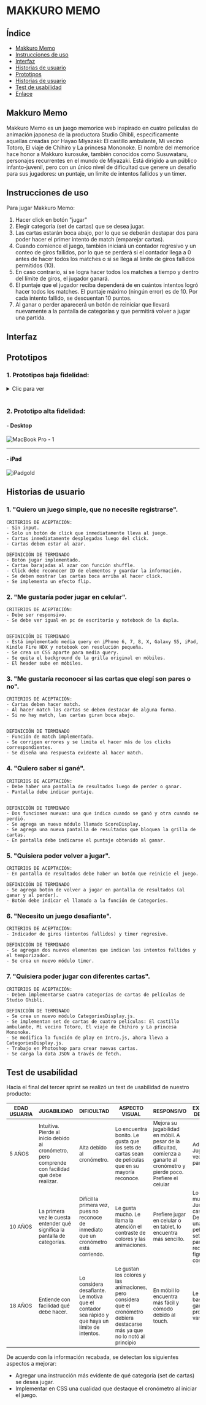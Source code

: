 # MAKKURO MEMO

## Índice

* [Makkuro Memo](#makuro-memo)
* [Instrucciones de uso](#instrucciones-de-uso)
* [Interfaz](#interfaz)
* [Historias de usuario](#historias-de-usuario)
* [Prototipos](#prototipos)
* [Historias de usuario](#historias-de-usuario)
* [Test de usabilidad](#test-de-usabilidad)
* [Enlace](#enlace)

## Makkuro Memo
Makkuro Memo es un juego memorice web inspirado en cuatro películas de animación japonesa de la productora Studio Ghibli, específicamente aquellas creadas por Hayao Miyazaki: El castillo ambulante, Mi vecino Totoro, El viaje de Chihiro y La princesa Mononoke. El nombre del memorice hace honor a Makkuro kurosuke, también conocidos como Susuwataru, personajes recurrentes en el mundo de Miyazaki.
Está dirigido a un público infanto-juvenil, pero con un único nivel de dificultad que genere un desafío para sus jugadores: un puntaje, un límite de intentos fallidos y un timer.


## Instrucciones de uso
Para jugar Makkuro Memo:
1. Hacer click en botón "jugar"
2. Elegir categoría (set de cartas) que se desea jugar.
3. Las cartas estarán boca abajo, por lo que se deberán destapar dos para poder hacer el primer intento de match (emparejar cartas).
4. Cuando comience el juego, también iniciará un contador regresivo y un conteo de giros fallidos, por lo que se perderá si el contador llega a 0 antes de hacer todos los matches o si se llega al límite de giros fallidos permitidos (10).
5. En caso contrario, si se logra hacer todos los matches a tiempo y dentro del límite de giros, el jugador ganará.
6. El puntaje que el jugador reciba dependerá de en cuántos intentos logró hacer todos los matches. El puntaje máximo (ningún error) es de 10. Por cada intento fallido, se descuentan 10 puntos.
7. Al ganar o perder aparecerá un botón de reiniciar que llevará nuevamente a la pantalla de categorías y que permitirá volver a jugar una partida.

## Interfaz

## Prototipos

### 1. Prototipos baja fidelidad:

<details>
<summary> Clic para ver </summary>

> ![Prototipo 1](src/readme-images/lowresprototype1.jpg)

> ![Prototipo 2](src/readme-images/lowresprototype2.jpg)
</details>
<br>

### 2. Prototipo alta fidelidad:
#### - Desktop
![MacBook Pro - 1](https://user-images.githubusercontent.com/83680798/122806725-adf04a00-d298-11eb-86c8-d2d61cd876eb.png)

---

#### - iPad
![iPadgold](https://user-images.githubusercontent.com/83680798/122807731-efcdc000-d299-11eb-8a4c-fd177f8d7a0d.png)

## Historias de usuario

### 1. "Quiero un juego simple, que no necesite registrarse".
```
CRITERIOS DE ACEPTACIÓN:
- Sin input.
- Solo un botón de click que inmediatamente lleva al juego.
- Cartas inmediatamente desplegadas luego del click.
- Cartas deben estar al azar.

DEFINICIÓN DE TERMINADO
- Botón jugar implementado.
- Cartas barajadas al azar con función shuffle.
- Click debe reconocer ID de elementos y guardar la información.
- Se deben mostrar las cartas boca arriba al hacer click.
- Se implementa un efecto flip.

```
### 2. "Me gustaría poder jugar en celular".
```
CRITERIOS DE ACEPTACIÓN:
- Debe ser responsivo.
- Se debe ver igual en pc de escritorio y notebook de la dupla.


DEFINICIÓN DE TERMINADO
- Está implementado media query en iPhone 6, 7, 8, X, Galaxy S5, iPad, Kindle Fire HDX y notebook con resolución pequeña.
- Se crea un CSS aparte para media query.
- Se quita el background de la grilla original en móbiles.
- El header sube en móbiles.
```
### 3. "Me gustaría reconocer si las cartas que elegí son pares o no".
```
CRITERIOS DE ACEPTACIÓN:
- Cartas deben hacer match.
- Al hacer match las cartas se deben destacar de alguna forma.
- Si no hay match, las cartas giran boca abajo.


DEFINICIÓN DE TERMINADO
- Función de match implementada.
- Se corrigen errores y se limita el hacer más de los clicks correspondientes.
- Se diseña una respuesta evidente al hacer match.
```

### 4. "Quiero saber si gané".

```
CRITERIOS DE ACEPTACIÓN:
- Debe haber una pantalla de resultados luego de perder o ganar.
- Pantalla debe indicar puntaje.


DEFINICIÓN DE TERMINADO
- Dos funciones nuevas: una que indica cuando se ganó y otra cuando se perdió.
- Se agrega un nuevo módulo llamado ScoreDisplay.
- Se agrega una nueva pantalla de resultados que bloquea la grilla de cartas.
- En pantalla debe indicarse el puntaje obtenido al ganar.
```
### 5. "Quisiera poder volver a jugar".

```
CRITERIOS DE ACEPTACIÓN:
- En pantalla de resultados debe haber un botón que reinicie el juego.

DEFINICIÓN DE TERMINADO
- Se agrega botón de volver a jugar en pantalla de resultados (al ganar y al perder).
- Botón debe indicar el llamado a la función de Categories.
```

### 6. "Necesito un juego desafiante".

```
CRITERIOS DE ACEPTACIÓN:
- Indicador de giros (intentos fallidos) y timer regresivo.

DEFINICIÓN DE TERMINADO
- Se agregan dos nuevos elementos que indican los intentos fallidos y el temporizador.
- Se crea un nuevo módulo timer.
```

### 7. "Quisiera poder jugar con diferentes cartas".

```
CRITERIOS DE ACEPTACIÓN:
- Deben implementarse cuatro categorías de cartas de películas de Studio Ghibli.

DEFINICIÓN DE TERMINADO
- Se crea un nuevo módulo CategoriesDisplay.js.
- Se implementan set de cartas de cuatro películas: El castillo ambulante, Mi vecino Totoro, El viaje de Chihiro y La princesa Mononoke. 
- Se modifica la función de play en Intro.js, ahora lleva a CategoriesDisplay.js.
- Trabajo en Photoshop para crear nuevas cartas.
- Se carga la data JSON a través de fetch.
```



## Test de usabilidad

Hacia el final del tercer sprint se realizó un test de usabilidad de nuestro producto: 

|<sub> EDAD USUARIA 	|<sub>JUGABILIDAD 	|<sub> DIFICULTAD 	|<sub>ASPECTO VISUAL 	|<sub>RESPONSIVO 	|<sub>EXPERIENCIA DE USUARIO	</sub>|
|---	|---	|---	|---	|---	|---	|
|<sub>5 AÑOS	|<sub>Intuitiva. Pierde al inicio debido al cronómetro, pero comprende con facilidad qué debe realizar.|   <sub>Alta debido al cronómetro.	| <sub>Lo encuentra bonito. Le gusta que los sets de cartas sean de películas que en su mayoría reconoce.  	|  <sub>Mejora su jugabilidad en móbil. A pesar de la dificultad, comienza a ganarle al cronómetro y pierde poco. Prefiere el celular 	|  <sub>Adictiva. Jugó varias veces sin parar.  	|
|   <sub>10 AÑOS	|  <sub>La primera vez le cuesta entender qué significa la pantalla de categorías.  	|   <sub>Difícil la primera vez, pues no reconoce de inmediato que un cronómetro está corriendo.	|  <sub>Le gusta mucho. Le llama la atención el contraste de colores y las animaciones.  	|   <sub>Prefiere jugar en celular o en tablet, lo encuentra más sencillo.	|   <sub>Lo disfruta mucho. Juega por casi una hora. Desea ver una de las películas del set de cartas para poder reconocer las figuras que contiene.|
|<sub>18 AÑOS	|   <sub>Entiende con facilidad qué debe hacer. 	|  <sub>Lo considera desafiante. Le motiva que el contador sea rápido y que haya un límite de intentos. 	|   <sub>Le gustan los colores y las animaciones, pero considera que el cronómetro debiera destacarse más ya que no lo notó al principio	|   <sub>En móbil lo encuentra más fácil y cómodo debido al touch.	|   <sub>Le gustó bastante, con ganas de probarlo varias veces. 	|

De acuerdo con la información recabada, se detectan los siguientes aspectos a mejorar:
- Agregar una instrucción más evidente de qué categoría (set de cartas) se desea jugar.
- Implementar en CSS una cualidad que destaque el cronómetro al iniciar el juego.


